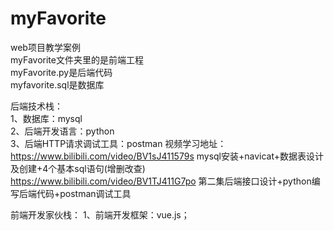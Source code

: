 # myFavorite
web项目教学案例  
myFavorite文件夹里的是前端工程  
myFavorite.py是后端代码  
myfavorite.sql是数据库  

后端技术栈：  
1、数据库：mysql  
2、后端开发语言：python  
3、后端HTTP请求调试工具：postman
视频学习地址：  
https://www.bilibili.com/video/BV1sJ411579s   mysql安装+navicat+数据表设计及创建+4个基本sql语句(增删改查)  
https://www.bilibili.com/video/BV1TJ411G7po  第二集后端接口设计+python编写后端代码+postman调试工具  

前端开发家伙栈：
1、前端开发框架：vue.js；  
  

